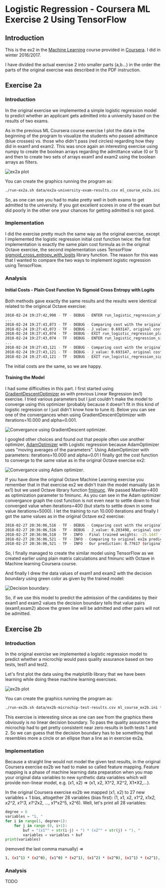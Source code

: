 # Logistic Regression - Coursera ML Exercise 2 Using TensorFlow

## Introduction

This is the ex2 in the [Machine Learning](https://www.coursera.org/learn/machine-learning) course provided in [Coursera](https://www.coursera.org). I did in winter 2016/2017. 

I have divided the actual exercise 2 into smaller parts (a,b...) in the order the parts of the original exercise was described in the PDF instruction.

## Exercise 2a

### Introduction

In the original exercise we implemented a simple logistic regression model to predict whether an applicant gets admitted into a university based on the results of two exams.

As in the previous ML Coursera course exercise I plot the data in the beginning of the program to visualize the students who passed admittance (blue crosses) vs. those who didn't pass (red circles) regarding how they did in exam1 and exam2. This was once again an interesting exercise using numpy to create the boolean arrays regarding the admittance value (0 or 1) and then to create two sets of arrays exam1 and exam2 using the boolean arrays as filters. 

![ex2a plot](images/ex2a_university_admittance_plot_python.png "ex2a plot")

You can create the graphics running the program as:

```bash
./run-ex2a.sh data/ex2a-university-exam-results.csv ml_course_ex2a.ini true
```

So, as one can see you had to make pretty well in both exams to get admitted to the university. If you got excellent scores in one of the exam but did poorly in the other one your chances for getting admitted is not good.


### Implementation

I did the exercise pretty much the same way as the original exercise, except I implemented the logistic regression initial cost function twice: the first implementation is exactly the same plain cost formula as in the original Octave exercise, the second implementation uses TensorFlow [sigmoid_cross_entropy_with_logits](https://www.tensorflow.org/api_docs/python/tf/nn/sigmoid_cross_entropy_with_logits) library function. The reason for this was that I wanted to compare the two ways to implement logistic regression using TensorFlow. 


### Analysis

#### Initial Costs - Plain Cost Function Vs Sigmoid Cross Entropy with Logits

Both methods gave exactly the same results and the results were identical related to the origincal Octave exercise:

```bash
2018-02-24 19:27:42,998 - TF - DEBUG - ENTER run_logistic_regression_plain_initial_cost
...
2018-02-24 19:27:43,073 - TF - DEBUG - Comparing cost with the original cost of the Coursera exercise:
2018-02-24 19:27:43,073 - TF - DEBUG - J_value: 0.693147, original cost: 0.693147, delta: 0.000000 (0.0000%)
2018-02-24 19:27:43,074 - TF - DEBUG - EXIT run_logistic_regression_plain_initial_cost
2018-02-24 19:27:43,074 - TF - DEBUG - ENTER run_logistic_regression_sigmoid_cross_entropy_initial_cost
...
2018-02-24 19:27:43,121 - TF - DEBUG - Comparing cost with the original cost of the Coursera exercise:
2018-02-24 19:27:43,121 - TF - DEBUG - J_value: 0.693147, original cost: 0.693147, delta: 0.000000 (0.0001%)
2018-02-24 19:27:43,121 - TF - DEBUG - EXIT run_logistic_regression_sigmoid_cross_entropy_initial_cost

```
The initial costs are the same, so we are happy.

#### Training the Model

I had some difficulties in this part. I first started using [GradientDescentOptimizer](https://www.tensorflow.org/api_docs/python/tf/train/GradientDescentOptimizer) as with previous Linear Regression (ex1) exercise. I tried various parameters but I just couldn't make the model to converge using this optimizer (probably because it doesn't fit in this kind of logistic regression or I just didn't know how to tune it). Below you can see one of the convergances when using GradientDescentOptimizer with iterations=10.000 and alpha=0.001.

![Convergance using GradientDescent optimizer](images/ex2a_J_convergance_GradientDescentOptimizer_iter_10000_alpha_0.001.png "Convergance using GradientDescent optimizer").


I googled other choices and found out that people often use another optimizer, [AdamOptimizer](https://www.tensorflow.org/api_docs/python/tf/train/AdamOptimizer) with Logistic regression because AdamOptimizer uses "moving averages of the parameters". Using AdamOptimizer with parameters: iterations=10.000 and alpha=0.01 I finally got the cost function to converge to the same value as in the original Octave exercise ex2:

![Convergance using Adam optimizer](images/ex2a_J_convergance_AdamOptimizer_iter_10000_alpha_0.01.png "Convergance using Adam optimizer").

If you have done the original Octave Machine Learning exercise you remember that in that exercise ex2 we didn't train the model manually (as in ex1) but we used Octave library function [fminunc](https://www.gnu.org/software/octave/doc/v4.0.0/Minimizers.html). We passed MaxIter=400 as optimization parameter to fminunc. As you can see in the Adam optimizer convergance graph the cost function is not even near to settle down to final converged value when iterations=400 (but starts to settle down in some value iterations=5000). I let the training to run 10.000 iterations and finally I got the same values as in the original Octave ex2 exercise:

```bash
2018-02-27 20:36:06,516 - TF - DEBUG - Comparing cost with the original cost of the Coursera exercise after 10000 iterations:
2018-02-27 20:36:06,516 - TF - DEBUG - J_value: 0.203498, original cost found by fminunc: 0.203498, delta: -0.000000 (-0.0001%)
2018-02-27 20:36:06,518 - TF - INFO - Final trained weights: -25.1447 (original: -25.1613), 0.2061 (original: 0.2062), 0.2013 (original: 0.2015)
2018-02-27 20:36:06,521 - TF - INFO - Comparing to original ex2a predictions using values: exam1 = 45.0 and exam2 = 85.0
2018-02-27 20:36:06,521 - TF - INFO - Our prediction: 0.77617 (original: 0.77629), delta: -0.00012 (-0.01593%)
```

So, I finally managed to create the similar model using TensorFlow as we created earlier using plain matrix calculations and fminunc with Octave in Machine learning Coursera course.


And finally I drew the data values of exam1 and exam2 with the decision boundary using green color as given by the trained model:


![Decision boundary](images/ex2a_Decision-boundary.png "Decision boundary").

So, if we use this model to predict the admission of the candidates by their exam1 and exam2 values the decision boundary tells that value pairs (exam1,exam2) above the green line will be admitted and other pairs will not be admitted.


## Exercise 2b

### Introduction

In the original exercise we implemented a logistic regression model to predict whether a microchip would pass quality assurance based on two tests, test1 and test2. 

Let's first plot the data using the matplotlib library that we have been learning while doing these machine learning exercises.

![ex2b plot](images/ex2b_microchip_qa_results_plot_python.png "ex2b plot")

You can create the graphics running the program as:

```bash
./run-ex2b.sh data/ex2b-microchip-test-results.csv ml_course_ex2b.ini true
```

This exercise is interesting since as one can see from the graphics there obviously is no linear decision boundary. To pass the quality assurance the microchip had to get pretty consistent near zero results in both tests 1 and 2. So we can guess that the decision boundary has to be something that resembles more a circle or an ellipse than a line as in exercise ex2a.



### Implementation

Because a straight line would not model the given test results, in the original Coursera exercise ex2b we had to make so called feature mapping. Feature mapping is a phase of machine learning data preparation when you map your original data variables to new synthetic data variables which will provide non-linear model, e.g. (x1, x2) => (x1, x2, X1^2, X2^2, X1*X2,...). 

In the original Coursera exercise ex2b we mapped (x1, x2) to 27 new variables + 1 bias, altogether 28 variables (bias first): (1, x1, x2, x1^2, x1*x2, x2^2, x1^3, x1^2*x2, ..., x1*x2^5, x2^6). Well, let's print all 28 variables:

```python
degree = 6
variables = "1, "
for i in range(1, degree+1):
    for j in range (0, i+1):
        buf = "(x1^" + str(i-j) + ") * (x2^" + str(j) + "), "
        variables = variables + buf
print(variables)
```

(removed the last comma manually) =>

```bash
1, (x1^1) * (x2^0), (x1^0) * (x2^1), (x1^2) * (x2^0), (x1^1) * (x2^1), (x1^0) * (x2^2), (x1^3) * (x2^0), (x1^2) * (x2^1), (x1^1) * (x2^2), (x1^0) * (x2^3), (x1^4) * (x2^0), (x1^3) * (x2^1), (x1^2) * (x2^2), (x1^1) * (x2^3), (x1^0) * (x2^4), (x1^5) * (x2^0), (x1^4) * (x2^1), (x1^3) * (x2^2), (x1^2) * (x2^3), (x1^1) * (x2^4), (x1^0) * (x2^5), (x1^6) * (x2^0), (x1^5) * (x2^1), (x1^4) * (x2^2), (x1^3) * (x2^3), (x1^2) * (x2^4), (x1^1) * (x2^5), (x1^0) * (x2^6)
```


### Analysis

TODO
